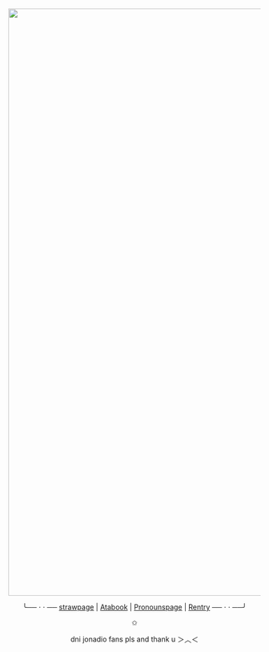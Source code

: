 #

<div align="center">
  
  <img width="2123" height="1170" alt="IMG_7344 (1)" src="https://github.com/user-attachments/assets/0da6f946-38cb-4acc-b0e7-1ed0f23e91c8" />

<div align="center">


╰── ⋅ ⋅ ──
[strawpage](https://rainbowinthedark.straw.page/) |
[Atabook](https://donrosinante.atabook.org/) |
[Pronounspage](https://en.pronouns.page/@DINOSAURBRANDO) |
[Rentry](https://rentry.co/dinosaurbrando)
── ⋅ ⋅ ──╯

✩

dni jonadio fans pls and thank u ＞︿＜
